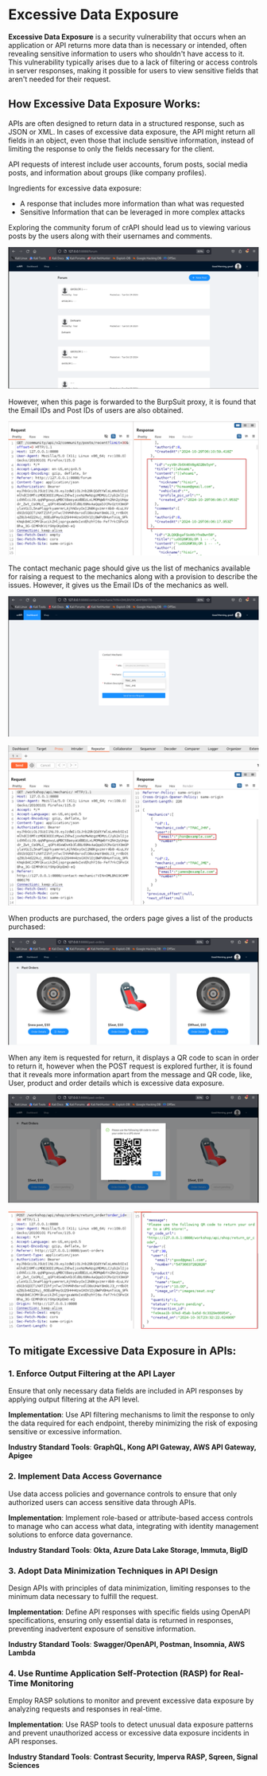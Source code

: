 # Excessive Data Exposure


**Excessive Data Exposure** is a security vulnerability that occurs when an application or API returns more data than is necessary or intended, often revealing sensitive information to users who shouldn't have access to it. This vulnerability typically arises due to a lack of filtering or access controls in server responses, making it possible for users to view sensitive fields that aren't needed for their request.

## How Excessive Data Exposure Works:

APIs are often designed to return data in a structured response, such as JSON or XML. In cases of excessive data exposure, the API might return all fields in an object, even those that include sensitive information, instead of limiting the response to only the fields necessary for the client.

  

API requests of interest include user accounts, forum posts, social media posts, and information about groups (like company profiles).

Ingredients for excessive data exposure:

- A response that includes more information than what was requested
- Sensitive Information that can be leveraged in more complex attacks

  

Exploring the community forum of crAPI should lead us to viewing various posts by the users along with their usernames and comments.

![](/images/image%201.png)

  

However, when this page is forwarded to the BurpSuit proxy, it is found that the Email IDs and Post IDs of users are also obtained.

![](/images/image%202.png)

  

  

The contact mechanic page should give us the list of mechanics available for raising a request to the mechanics along with a provision to describe the issues. However, it gives us the Email IDs of the mechanics as well.

  

![](/images/image%203.png)

![](/images/image%204.png)

  

  

When products are purchased, the orders page gives a list of the products purchased:

![](/images/image%205.png)

  

  

When any item is requested for return, it displays a QR code to scan in order to return it, however when the POST request is explored further, it is found that it reveals more information apart from the message and QR code, like, User, product and order details which is excessive data exposure.

![](/images/image%206.png)

![](/images/image%207.png)

  

##   To mitigate Excessive Data Exposure in APIs:



### 1. **Enforce Output Filtering at the API Layer**

Ensure that only necessary data fields are included in API responses by applying output filtering at the API level.

**Implementation**: Use API filtering mechanisms to limit the response to only the data required for each endpoint, thereby minimizing the risk of exposing sensitive or excessive information.

**Industry Standard Tools**: **GraphQL, Kong API Gateway, AWS API Gateway, Apigee**

### 2. **Implement Data Access Governance**

Use data access policies and governance controls to ensure that only authorized users can access sensitive data through APIs.

**Implementation**: Implement role-based or attribute-based access controls to manage who can access what data, integrating with identity management solutions to enforce data governance.

**Industry Standard Tools**: **Okta, Azure Data Lake Storage, Immuta, BigID**

### 3. **Adopt Data Minimization Techniques in API Design**

Design APIs with principles of data minimization, limiting responses to the minimum data necessary to fulfill the request.

**Implementation**: Define API responses with specific fields using OpenAPI specifications, ensuring only essential data is returned in responses, preventing inadvertent exposure of sensitive information.

**Industry Standard Tools**: **Swagger/OpenAPI, Postman, Insomnia, AWS Lambda**

### 4. **Use Runtime Application Self-Protection (RASP) for Real-Time Monitoring**

Employ RASP solutions to monitor and prevent excessive data exposure by analyzing requests and responses in real-time.

**Implementation**: Use RASP tools to detect unusual data exposure patterns and prevent unauthorized access or excessive data exposure incidents in API responses.

**Industry Standard Tools**: **Contrast Security, Imperva RASP, Sqreen, Signal Sciences**